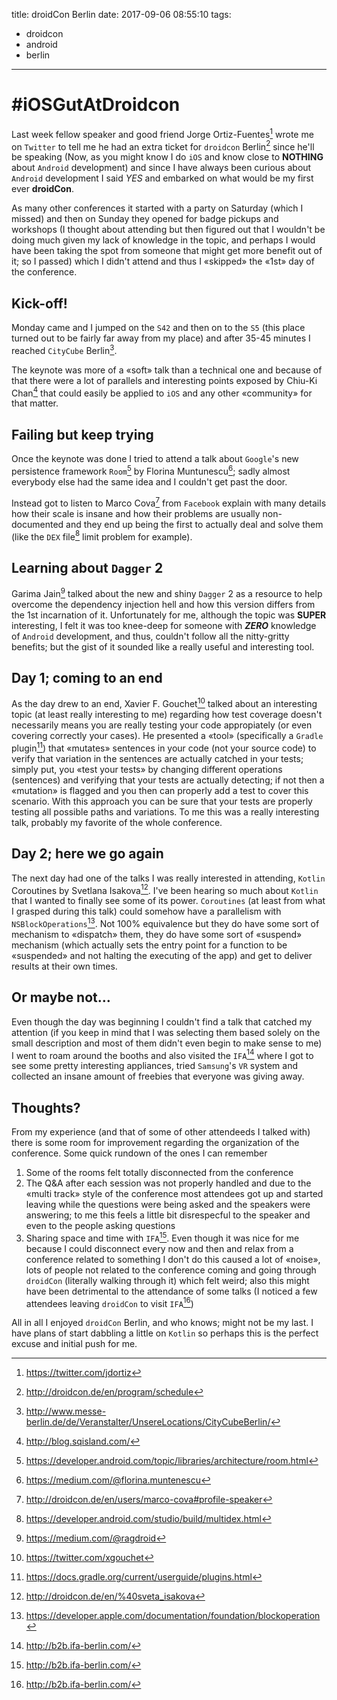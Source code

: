 title: droidCon Berlin
date: 2017-09-06 08:55:10
tags:
- droidcon
- android
- berlin

---

# #iOSGutAtDroidcon
Last week fellow speaker and good friend Jorge Ortiz-Fuentes[^1] wrote me on `Twitter` to tell me he had an extra ticket for `droidcon` Berlin[^2] since he'll be speaking (Now, as you might know I do `iOS` and know close to **NOTHING** about `Android` development) and since I have always been curious about `Android` development I said _YES_ and embarked on what would be my first ever **droidCon**.

<!--more-->

As many other conferences it started with a party on Saturday (which I missed) and then on Sunday they opened for badge pickups and workshops (I thought about attending but then figured out that I wouldn't be doing much given my lack of knowledge in the topic, and perhaps I would have been taking the spot from someone that might get more benefit out of it; so I passed) which I didn't attend and thus I «skipped» the «1st» day of the conference.

## Kick-off!
Monday came and I jumped on the `S42` and then on to the `S5` (this place turned out to be fairly far away from my place) and after 35-45 minutes I reached `CityCube` Berlin[^3].

The keynote was more of a «soft» talk than a technical one and because of that there were a lot of parallels and interesting points exposed by Chiu-Ki Chan[^4] that could easily be applied to `iOS` and any other «community» for that matter.

## Failing but keep trying
Once the keynote was done I tried to attend a talk about `Google`'s new persistence framework `Room`[^5] by Florina Muntunescu[^6]; sadly almost everybody else had the same idea and I couldn't get past the door.

Instead got to listen to Marco Cova[^7] from `Facebook` explain with many details how their scale is insane and how their problems are usually non-documented and they end up being the first to actually deal and solve them (like the `DEX` file[^8] limit problem for example).

## Learning about `Dagger` 2
Garima Jain[^9] talked about the new and shiny `Dagger` 2 as a resource to help overcome the dependency injection hell and how this version differs from the 1st incarnation of it.
Unfortunately for me, although the topic was **SUPER** interesting, I felt it was too knee-deep for someone with **_ZERO_** knowledge of `Android` development, and thus, couldn't follow all the nitty-gritty benefits; but the gist of it sounded like a really useful and interesting tool.

## Day 1; coming to an end
As the day drew to an end, Xavier F. Gouchet[^10] talked about an interesting topic (at least really interesting to me) regarding how test coverage doesn't necessarily means you are really testing your code appropiately (or even covering correctly your cases). 
He presented a «tool» (specifically a `Gradle` plugin[^11]) that «mutates» sentences in your code (not your source code) to verify that variation in the sentences are actually catched in your tests; simply put, you «test your tests» by changing different operations (sentences) and verifying that your tests are actually detecting; if not then a «mutation» is flagged and you then can properly add a test to cover this scenario.
With this approach you can be sure that your tests are properly testing all possible paths and variations.
To me this was a really interesting talk, probably my favorite of the whole conference.

## Day 2; here we go again
The next day had one of the talks I was really interested in attending, `Kotlin` Coroutines by Svetlana Isakova[^12].
I've been hearing so much about `Kotlin` that I wanted to finally see some of its power.
`Coroutines` (at least from what I grasped during this talk) could somehow have a parallelism with `NSBlockOperations`[^13].
Not 100% equivalence but they do have some sort of mechanism to «dispatch» them, they do have some sort of «suspend» mechanism (which actually sets the entry point for a function to be «suspended» and not halting the executing of the app) and get to deliver results at their own times.

## Or maybe not…
Even though the day was beginning I couldn't find a talk that catched my attention (if you keep in mind that I was selecting them based solely on the small description and most of them didn't even begin to make sense to me) I went to roam around the booths and also visited the `IFA`[^14] where I got to see some pretty interesting appliances, tried `Samsung`'s `VR` system and collected an insane amount of freebies that everyone was giving away.

## Thoughts?
From my experience (and that of some of other attendeeds I talked with) there is some room for improvement regarding the organization of the conference.
Some quick rundown of the ones I can remember
1. Some of the rooms felt totally disconnected from the conference
2. The Q&A after each session was not properly handled and due to the «multi track» style of the conference most attendees got up and started leaving while the questions were being asked and the speakers were answering; to me this feels a little bit disrespecful to the speaker and even to the people asking questions
3. Sharing space and time with `IFA`[^14]. Even though it was nice for me because I could disconnect every now and then and relax from a conference related to something I don't do this caused a lot of «noise», lots of people not related to the conference coming and going through `droidCon` (literally walking through it) which felt weird; also this might have been detrimental to the attendance of some talks (I noticed a few attendees leaving `droidCon` to visit `IFA`[^14])

All in all I enjoyed `droidCon` Berlin, and who knows; might not be my last.
I have plans of start dabbling a little on `Kotlin` so perhaps this is the perfect excuse and initial push for me.

[^1]: https://twitter.com/jdortiz
[^2]: http://droidcon.de/en/program/schedule
[^3]: http://www.messe-berlin.de/de/Veranstalter/UnsereLocations/CityCubeBerlin/
[^4]: http://blog.sqisland.com/
[^5]: https://developer.android.com/topic/libraries/architecture/room.html
[^6]: https://medium.com/@florina.muntenescu
[^7]: http://droidcon.de/en/users/marco-cova#profile-speaker
[^8]: https://developer.android.com/studio/build/multidex.html
[^9]: https://medium.com/@ragdroid
[^10]: https://twitter.com/xgouchet
[^11]: https://docs.gradle.org/current/userguide/plugins.html
[^12]: http://droidcon.de/en/%40sveta_isakova
[^13]: https://developer.apple.com/documentation/foundation/blockoperation
[^14]: http://b2b.ifa-berlin.com/

